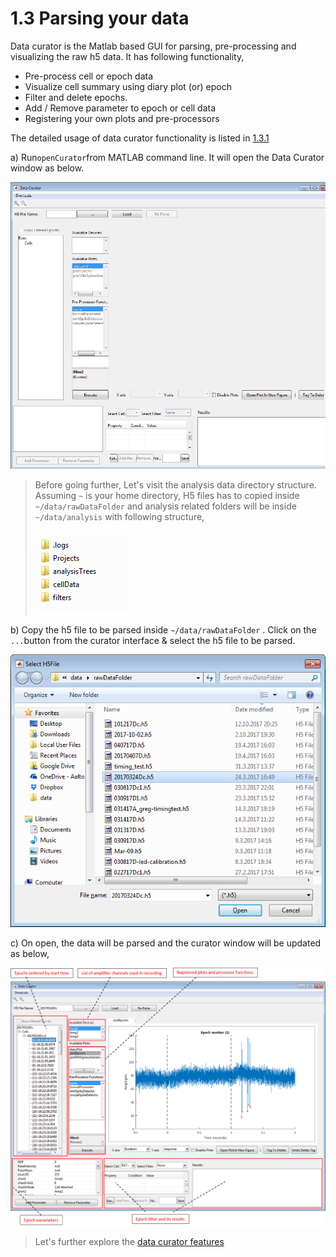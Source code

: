 # 1.3 Parsing your data

Data curator is the Matlab based GUI for parsing, pre-processing and visualizing the raw h5 data. It has following functionality,

* Pre-process cell or epoch data
* Visualize cell summary using diary plot \(or\) epoch
* Filter and delete epochs.
* Add / Remove parameter to epoch or cell data
* Registering your own plots and pre-processors

The detailed usage of data curator functionality is listed in [1.3.1](/parsing-your-data/data-curator-features.md)

a\) Run`openCurator`from MATLAB command line. It will open the Data Curator window as below.

![](/assets/curator_view.png)

> Before going further, Let's visit the analysis data directory structure.  Assuming `~` is your home directory, H5 files has to copied inside `~/data/rawDataFolder` and analysis related folders will be inside `~/data/analysis` with following structure,
>
> ![](/assets/project_heirarchy.png)

b\) Copy the h5 file to be parsed inside `~/data/rawDataFolder` . Click on the `...`button from the curator interface & select the h5 file to be parsed.

![](/assets/select_h5.png)

c\) On open, the data will be parsed and the curator window will be updated as below,

![](/assets/curator_with_data.png)

> Let's further explore the [data curator features](/parsing-your-data/data-curator-features.md)



